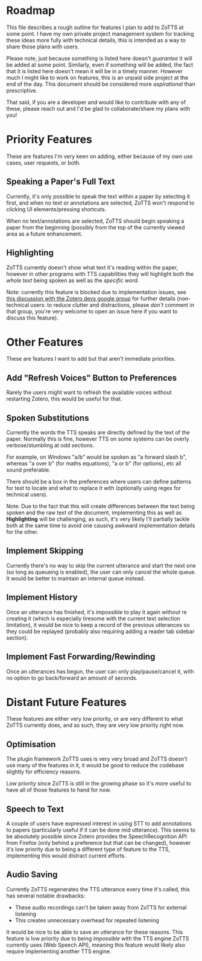 # Roadmap
This file describes a rough outline for features I plan to add to ZoTTS at some point. I have my own private project management system for tracking these ideas more fully with technical details, this is intended as a way to share those plans with users.

Please note, just because something is listed here doesn't *guarantee* it will be added at some point. Similarly, even if something will be added, the fact that it is listed here doesn't mean it will be in a timely manner. However much I might like to work on features, this is an unpaid side project at the end of the day. This document should be considered more *aspirational* than prescriptive.

That said, if you are a developer and would like to contribute with any of these, please reach out and I'd be glad to collaborate/share my plans with you!

# Priority Features
These are features I'm very keen on adding, either because of my own use cases, user requests, or both. 

## Speaking a Paper's Full Text
Currently, it's only possible to speak the text within a paper by selecting it first, and when no text or annotations are selected, ZoTTS won't respond to clicking UI elements/pressing shortcuts.

When no text/annotations are selected, ZoTTS should begin speaking a paper from the beginning (possibly from the top of the currently viewed area as a future enhancement.

## Highlighting
ZoTTS currently doesn't show what text it's reading within the paper, however in other programs with TTS capabilities they will highlight both the *whole text* being spoken as well as the *specific word*.

Note: currently this feature is blocked due to implementation issues, see [this discussion with the Zotero devs google group](https://groups.google.com/g/zotero-dev/c/lj_thX_5P2Y) for further details (non-technical users: to reduce clutter and distractions, please *don't* comment in that group, you're very welcome to open an issue here if you want to discuss this feature).

# Other Features
These are features I want to add but that aren't immediate priorities.

## Add "Refresh Voices" Button to Preferences
Rarely the users might want to refresh the available voices without restarting Zotero, this would be useful for that. 

## Spoken Substitutions
Currently the words the TTS speaks are directly defined by the text of the paper. Normally this is fine, however TTS on some systems can be overly verbose/stumbling at odd sections.

For example, on Windows "a/b" would be spoken as "a forward slash b", whereas "a over b" (for maths equations), "a or b" (for options), etc all sound preferable.

There should be a box in the preferences where users can define patterns for text to locate and what to replace it with (optionally using regex for technical users).

Note: Due to the fact that this will create differences between the text being spoken and the raw text of the document, implementing this as well as **Highlighting** will be challenging, as such, it's very likely I'll partially tackle both at the same time to avoid one causing awkward implementation details for the other.

## Implement Skipping
Currently there's no way to skip the current utterance and start the next one (so long as queueing is enabled), the user can only cancel the whole queue. It would be better to maintain an internal queue instead.

## Implement History
Once an utterance has finished, it's impossible to play it again without re creating it (which is especially tiresome with the current text selection limitation), it would be nice to keep a record of the previous utterances so they could be replayed (probably also requiring adding a reader tab sidebar section).

## Implement Fast Forwarding/Rewinding
Once an utterances has begun, the user can only play/pause/cancel it, with no option to go back/forward an amount of seconds.

# Distant Future Features
These features are either very low priority, or are very different to what ZoTTS currently does, and as such, they are very low priority right now. 

## Optimisation
The plugin framework ZoTTS uses is very very broad and ZoTTS doesn't use many of the features in it, it would be good to reduce the codebase slightly for efficiency reasons. 

Low priority since ZoTTS is still in the growing phase so it's more useful to have all of those features to hand for now. 

## Speech to Text
A couple of users have expressed interest in using STT to add annotations to papers (particularly useful if it can be done mid utterance). This seems to be absolutely possible since Zotero provides the SpeechRecognition API from Firefox (only behind a preference but that can be changed), however it's low priority due to being a different type of feature to the TTS, implementing this would distract current efforts.

## Audio Saving
Currently ZoTTS regenerates the TTS utterance every time it's called, this has several notable drawbacks:
- These audio recordings can't be taken away from ZoTTS for external listening
- This creates unnecessary overhead for repeated listening

It would be nice to be able to save an utterance for these reasons. This feature is low priority due to being *impossible* with the TTS engine ZoTTS currently uses (Web Speech API), meaning this feature would likely also require implementing another TTS engine.